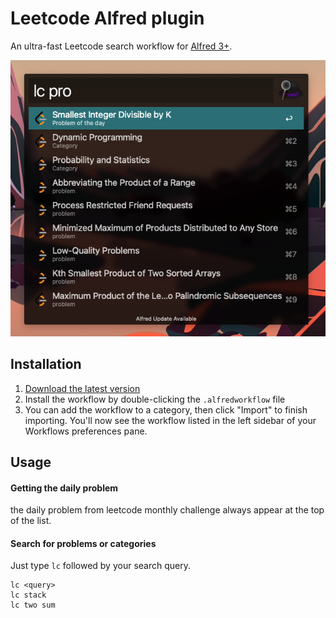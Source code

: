 # Leetcode Alfred plugin
An ultra-fast Leetcode search workflow for [Alfred 3+](https://www.alfredapp.com/).

![screenshot](screenshot.png)


## Installation

1. [Download the latest version](https://github.com/ahmedash95/leetcode-alfred-plugin/releases)
2. Install the workflow by double-clicking the `.alfredworkflow` file
3. You can add the workflow to a category, then click "Import" to finish importing. You'll now see the workflow listed in the left sidebar of your Workflows preferences pane.

## Usage

#### Getting the daily problem
the daily problem from leetcode monthly challenge always appear at the top of the list.

#### Search for problems or categories
Just type `lc` followed by your search query.

```
lc <query>
lc stack
lc two sum
```
